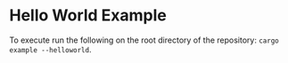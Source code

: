 # Hello World Example

To execute run the following on the root directory of the repository: `cargo example --helloworld`.
